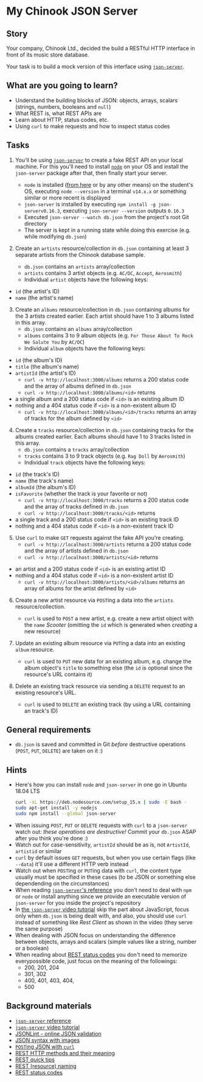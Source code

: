 # My Chinook JSON Server

## Story

Your company, Chinook Ltd., decided the build a RESTful HTTP interface in front of its music store database.

Your task is to build a mock version of this interface using [`json-server`](https://github.com/typicode/json-server).

## What are you going to learn?

- Understand the building blocks of JSON: objects, arrays, scalars (strings, numbers, booleans and `null`)
- What REST is, what REST APIs are
- Learn about HTTP, status codes, etc.
- Using `curl` to make requests and how to inspect status codes

## Tasks

1. You'll be using [`json-server`](https://github.com/typicode/json-server#getting-started) to create a fake REST API on your local machine. For this you'll need to install [`node`](https://nodejs.org) on your OS and install the `json-server` package after that, then finally start your server.
    - `node` is installed ([from here](https://nodejs.org/) or by any other means) on the student's OS, executing `node --version` in a terminal `v14.x.x` or something similar or more recent is displayed
    - `json-server` is installed by executing `npm install -g json-serverv0.16.3`, executing `json-server --version` outputs `0.16.3`
    - Executed `json-server --watch db.json` from the project's root Git directory
    - The server is kept in a running state while doing this exercise (e.g. while modifying `db.json`)

2. Create an `artists` resource/collection in `db.json` containing at least 3 separate artists from the Chinook database sample.
    - `db.json` contains an `artists` array/collection
    - `artists` contains 3 artist objects (e.g. `AC/DC`, `Accept`, `Aerosmith`)
    - Individual `artist` objects have the following keys:
- `id` (the artist's ID)
- `name` (the artist's name)

3. Create an `albums` resource/collection in `db.json` containing albums for the 3 artists created earlier. Each artist should have 1 to 3 albums listed in this array.
    - `db.json` contains an `albums` array/collection
    - `albums` contains 3 to 9 album objects (e.g. `For Those About To Rock We Salute You` by `AC/DC`)
    - Individual `album` objects have the following keys:
- `id` (the album's ID)
- `title` (the album's name)
- `artistId` (the artist's ID)
    - `curl -v http://localhost:3000/albums` returns a 200 status code and the array of albums defined in `db.json`
    - `curl -v http://localhost:3000/albums/<id>` returns
- a single album and a 200 status code if `<id>` is an existing album ID
- nothing and a 404 status code if `<id>` is a non-existent album ID
    - `curl -v http://localhost:3000/albums/<id>/tracks` returns an array of tracks for the album defined by `<id>`

4. Create a `tracks` resource/collection in `db.json` containing tracks for the albums created earlier. Each albums should have 1 to 3 tracks listed in this array.
    - `db.json` contains a `tracks` array/collection
    - `tracks` contains 3 to 9 track objects (e.g. `Rag Doll` by `Aerosmith`)
    - Individual `track` objects have the following keys:
- `id` (the track's ID)
- `name` (the track's name)
- `albumId` (the album's ID)
- `isFavorite` (whether the track is your favorite or not)
    - `curl -v http://localhost:3000/tracks` returns a 200 status code and the array of tracks defined in `db.json`
    - `curl -v http://localhost:3000/tracks/<id>` returns
- a single track and a 200 status code if `<id>` is an existing track ID
- nothing and a 404 status code if `<id>` is a non-existent track ID

5. Use `curl` to make `GET` requests against the fake API you're creating.
    - `curl -v http://localhost:3000/artists` returns a 200 status code and the array of artists defined in `db.json`
    - `curl -v http://localhost:3000/artists/<id>` returns
- an artist and a 200 status code if `<id>` is an existing artist ID
- nothing and a 404 status code if `<id>` is a non-existent artist ID
    - `curl -v http://localhost:3000/artists/<id>/albums` returns an array of albums for the artist defined by `<id>`

6. Create a new artist resource via `POST`ing a data into the `artists` resource/collection.
    - `curl` is used to `POST` a new artist, e.g. create a new artist object with the `name` _Scooter_ (omitting the `id` which is generated when _creating_ a new resource)

7. Update an existing album resource via `PUT`ing a data into an existing `album` resource.
    - `curl` is used to `PUT` new data for an existing album, e.g. change the album object's `title` to something else (the `id` is optional since the resource's URL contains it)

8. Delete an existing track resource via sending a `DELETE` request to an existing resource's URL.
    - `curl` is used to `DELETE` an existing track (by using a URL containing an track's ID)

## General requirements

- `db.json` is saved and committed in Git _before_ destructive operations (`POST`, `PUT`, `DELETE`) are taken on it :)

## Hints

- Here's how you can install `node` and `json-server` in one go in Ubuntu 18.04 LTS
  ```sh
  curl -sL https://deb.nodesource.com/setup_15.x | sudo -E bash -
  sudo apt-get install -y nodejs
  sudo npm install --global json-server
  ```
- When issuing `POST`, `PUT` or `DELETE` requests with `curl` to a `json-server` watch out: _these operations are destructive!_ Commit your `db.json` ASAP after you think you're done :)
- Watch out for case-sensitivity, `artistId` should be as is, not `ArtistId`, `artistid` or similar
- `curl` by default issues `GET` requests, but when you use certain flags (like `--data`) it'll use a different HTTP verb instead
- Watch out when `POST`ing or `PUT`ing data with `curl`, the content type usually must be specified in these cases (to be JSON or something else dependending on the circumstances)
- When reading [`json-server`'s reference](https://github.com/typicode/json-server#getting-started) you don't need to deal with `npm` or `node` or install anything since we provide an executable version of `json-server` for you inside the project's repository
- In [the `json-server` video tutorial](https://egghead.io/lessons/javascript-creating-demo-apis-with-json-server) skip the part about JavaScript, focus only when `db.json` is being dealt with, and also, you should use `curl` instead of something like _Rest Client_ as shown in the video (they serve the same purpose)
- When dealing with JSON focus on understanding the difference between objects, arrays and scalars (simple values like a string, number or a boolean)
- When reading about [REST status codes](https://www.restapitutorial.com/httpstatuscodes.html) you don't need to memorize everypossible code, just focus on the meaning of the followings:
  - 200, 201, 204
  - 301, 302
  - 400, 401, 403, 404,
  - 500

## Background materials

- [`json-server` reference](https://github.com/typicode/json-server#routes)
- [`json-server` video tutorial](https://egghead.io/lessons/javascript-creating-demo-apis-with-json-server)
- [JSONLint - online JSON validation](https://jsonlint.com/)
- [JSON syntax with images](https://www.json.org/json-en.html)
- [`POST`ing JSON with `curl`](https://stackoverflow.com/a/7173011)
- [REST HTTP methods and their meaning](https://www.restapitutorial.com/lessons/httpmethods.html)
- [REST quick tips](https://www.restapitutorial.com/lessons/restquicktips.html)
- [REST (resource) naming](https://www.restapitutorial.com/lessons/restfulresourcenaming.html)
- [REST status codes](https://www.restapitutorial.com/httpstatuscodes.html)
